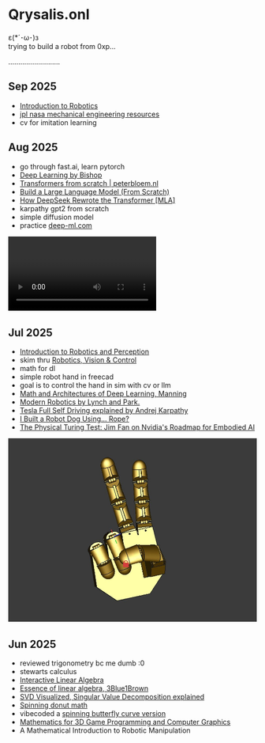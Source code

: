 # Qrysalis.onl

ε(*´･ω･)з  
trying to build a robot from 0xp...

..........................

## Sep 2025
* [Introduction to Robotics](https://marsuniversity.github.io/ece387/Introduction-to-Robotics-Craig.pdf)
* [jpl nasa mechanical engineering resources](https://jpl-nasa.libguides.com/subject-guides/mechanical-engineering)
* cv for imitation learning


## Aug 2025

* go through fast.ai, learn pytorch
* [Deep Learning by Bishop](https://www.bishopbook.com/)
* [Transformers from scratch | peterbloem.nl](https://peterbloem.nl/blog/transformers)
* [Build a Large Language Model (From Scratch)](https://www.manning.com/books/build-a-large-language-model-from-scratch)
* [How DeepSeek Rewrote the Transformer [MLA]](https://www.youtube.com/watch?v=0VLAoVGf_74&ab_channel=WelchLabs)
* karpathy gpt2 from scratch
* simple diffusion model
* practice [deep-ml.com](https://www.deep-ml.com/problems)

![video](ass/diffusion.mp4)

## Jul 2025

* [Introduction to Robotics and Perception](https://www.roboticsbook.org/intro.html)
* skim thru [Robotics, Vision & Control](https://petercorke.com/)
* math for dl
* simple robot hand in freecad
* goal is to control the hand in sim with cv or llm
* [Math and Architectures of Deep Learning, Manning](https://www.manning.com/books/math-and-architectures-of-deep-learning)
* [Modern Robotics by Lynch and Park.](https://www.youtube.com/playlist?list=PLggLP4f-rq02vX0OQQ5vrCxbJrzamYDfx)
* [Tesla Full Self Driving explained by Andrej Karpathy](https://www.youtube.com/watch?v=3SypMvnQT_s&ab_channel=TeslaOwnersOnline)
* [I Built a Robot Dog Using... Rope?](https://www.youtube.com/watch?v=8s9TjRz01fo&t=1119s&ab_channel=AaedMusa)
* [The Physical Turing Test: Jim Fan on Nvidia's Roadmap for Embodied AI](https://www.youtube.com/watch?v=_2NijXqBESI&t=33s&ab_channel=SequoiaCapital)

![Robot Hand CAD](ass/cadhand.png)

## Jun 2025

* reviewed trigonometry bc me dumb :0
* stewarts calculus
* [Interactive Linear Algebra](https://textbooks.math.gatech.edu/ila/)
* [Essence of linear algebra, 3Blue1Brown](https://www.youtube.com/playlist?list=PLZHQObOWTQDPD3MizzM2xVFitgF8hE_ab)
* [SVD Visualized, Singular Value Decomposition explained](https://www.youtube.com/watch?v=vSczTbgc8Rc&ab_channel=VisualKernel)
* [Spinning donut math](https://www.a1k0n.net/2011/07/20/donut-math.html)
* vibecoded a [spinning butterfly curve version](ass/spinningbf.mp4)
* [Mathematics for 3D Game Programming and Computer Graphics](https://mathfor3dgameprogramming.com/)
* A Mathematical Introduction to Robotic Manipulation
